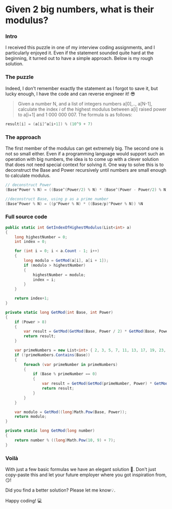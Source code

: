 # Given 2 big numbers, what is their modulus?

### Intro

I received this puzzle in one of my interview coding assignments, and I particularly enjoyed it. Even if the statement sounded quite hard at the beginning, it turned out to have a simple approach. Below is my rough solution.

### The puzzle

Indeed, I don't remember exactly the statement as I forgot to save it, but lucky enough, I have the code and can reverse engineer it! 😎

> Given a number N, and a list of integers numbers a\[0\],.., a\[N-1\], calculate the index *i* of the highest modulus between a\[i\] raised power to a\[i+1\] and 1 000 000 007. The formula is as follows:

```csharp
result[i] = (a[i]^a[i+1]) % (10^9 + 7)
```

### The approach

The first member of the modulus can get extremely big. The second one is not so small either. Even if a programming language would support such an operation with big numbers, the idea is to come up with a clever solution that does not need special context for solving it. One way to solve this is to deconstruct the Base and Power recursively until numbers are small enough to calculate modulus.

```csharp
// deconstruct Power
(Base^Power % N) = ((Base^(Power/2) % N) * (Base^(Power - Power/2) % N)) %N

//deconstruct Base, using p as a prime number
(Base^Power % N) = ((p^Power % N) * ((Base/p)^Power % N)) %N
```

### Full source code

```csharp
public static int GetIndexOfHighestModulus(List<int> a)
{
	long highestNumber = 0;
	int index = 0;

	for (int i = 0; i < a.Count - 1; i++)
	{
		long modulo = GetMod(a[i], a[i + 1]);
		if (modulo > highestNumber)
		{
			highestNumber = modulo;
			index = i;
		}
	}

	return index+1;
}

private static long GetMod(int Base, int Power)
{
	if (Power > 8)
	{
		var result = GetMod(GetMod(Base, Power / 2) * GetMod(Base, Power - Power / 2));
		return result;
	}

	var primeNumbers = new List<int> { 2, 3, 5, 7, 11, 13, 17, 19, 23, 29, 31, 37, 41, 43, 47, 53, 59, 61, 67, 71, 73, 79, 83, 89, 97 };
	if (!primeNumbers.Contains(Base))
	{
		foreach (var primeNumber in primeNumbers)
		{
			if (Base % primeNumber == 0)
			{
				var result = GetMod(GetMod(primeNumber, Power) * GetMod(Base / primeNumber, Power));
				return result;
			}
		}
	}

	var modulo = GetMod((long)Math.Pow(Base, Power));
	return modulo;
}

private static long GetMod(long number)
{
	return number % ((long)Math.Pow(10, 9) + 7);
}
```

### Voilà

With just a few basic formulas we have an elegant solution 🤩. Don't just copy-paste this and let your future employer where you got inspiration from, 😏!

Did you find a better solution? Please let me know💡.

Happy coding! 💻